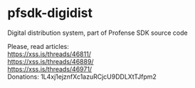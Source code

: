 # pfsdk-digidist
 Digital distribution system, part of Profense SDK source code


Please, read articles:<br>
https://xss.is/threads/46811/<br>
https://xss.is/threads/46889/<br>
https://xss.is/threads/46971/<br>
Donations: 1L4xj1ejznfXc1azuRCjcU9DDLXtTJfpm2<br>
